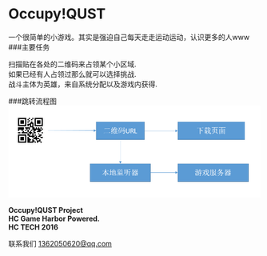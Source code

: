 # Occupy!QUST
一个很简单的小游戏。其实是强迫自己每天走走运动运动，认识更多的人www  
###主要任务
>
扫描贴在各处的二维码来占领某个小区域.  
如果已经有人占领过那么就可以选择挑战.  
战斗主体为英雄，来自系统分配以及游戏内获得.  

###跳转流程图
![image](/Occupy!QUST_QRcode.png)

**Occupy!QUST Project**  
**HC Game Harbor Powered.**  
**HC TECH 2016**  

联系我们 1362050620@qq.com  
